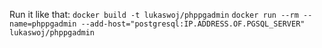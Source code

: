 Run it like that:
```docker build -t lukaswoj/phppgadmin```
```docker run --rm --name=phppgadmin --add-host="postgresql:IP.ADDRESS.OF.PGSQL_SERVER" lukaswoj/phppgadmin```

